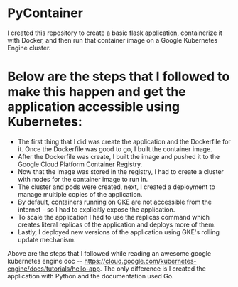 # PyContainer

I created this repository to create a basic flask application, containerize it with Docker, and then run that container image on a Google Kubernetes Engine cluster.

# Below are the steps that I followed to make this happen and get the application accessible using Kubernetes:
* The first thing that I did was create the application and the Dockerfile for it. Once the Dockerfile was good to go, I built the container image.
* After the Dockerfile was create, I built the image and pushed it to the Google Cloud Platform Container Registry.
* Now that the image was stored in the registry, I had to create a cluster with nodes for the container image to run in.
* The cluster and pods were created, next, I created a deployment to manage multiple copies of the application.
* By default, containers running on GKE are not accessible from the internet - so I had to explicitly expose the application.
* To scale the application I had to use the replicas command which creates literal replicas of the application and deploys more of them.
* Lastly, I deployed new versions of the application using GKE's rolling update mechanism.

Above are the steps that I followed while reading an awesome google kubernetes engine doc -- https://cloud.google.com/kubernetes-engine/docs/tutorials/hello-app. The only difference is I created the application with Python and the documentation used Go.
